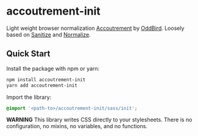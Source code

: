 accoutrement-init
=================

Light weight browser normalization [Accoutrement][accoutrement]
by [OddBird][oddbird].
Loosely based on
[Sanitize][sanitize] and [Normalize][normalize].

[accoutrement]: http://oddbird.net/open-source/accoutrement/
[oddbird]: http://oddbird.net/
[sanitize]: github.com/10up/sanitize.css
[normalize]: https://github.com/necolas/normalize.css


Quick Start
-----------

Install the package with npm or yarn:

```bash
npm install accoutrement-init
yarn add accoutrement-init
```

Import the library:

```scss
@import '<path-to>/accoutrement-init/sass/init';
```

**WARNING** This library writes CSS directly to your stylesheets.
There is no configuration, no mixins, no variables, and no functions.
